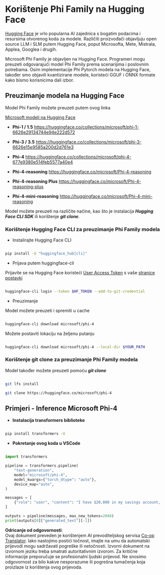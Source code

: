 <!--
CO_OP_TRANSLATOR_METADATA:
{
  "original_hash": "624fe133fba62773979d45f54519f7bb",
  "translation_date": "2025-05-09T08:44:03+00:00",
  "source_file": "md/01.Introduction/02/01.HF.md",
  "language_code": "hr"
}
-->
# **Korištenje Phi Family na Hugging Face**

[Hugging Face](https://huggingface.co/) je vrlo popularna AI zajednica s bogatim podacima i resursima otvorenog koda za modele. Različiti proizvođači objavljuju open source LLM i SLM putem Hugging Face, poput Microsofta, Mete, Mistrala, Applea, Googlea i drugih.

Microsoft Phi Family je objavljen na Hugging Face. Programeri mogu preuzeti odgovarajući model Phi Family prema scenarijima i poslovnim potrebama. Osim implementacije Phi Pytorch modela na Hugging Face, također smo objavili kvantizirane modele, koristeći GGUF i ONNX formate kako bismo korisnicima dali izbor.

## **Preuzimanje modela na Hugging Face**

Model Phi Family možete preuzeti putem ovog linka

[Microsoft modeli na Hugging Face](https://huggingface.co/microsoft)

-  **Phi-1 / 1.5** https://huggingface.co/collections/microsoft/phi-1-6626e29134744e94e222d572

-  **Phi-3 / 3.5** https://huggingface.co/collections/microsoft/phi-3-6626e15e9585a200d2d761e3

-  **Phi-4** https://huggingface.co/collections/microsoft/phi-4-677e9380e514feb5577a40e4

- **Phi-4-reasoning** https://huggingface.co/microsoft/Phi-4-reasoning

- **Phi-4-reasoning Plus** https://huggingface.co/microsoft/Phi-4-reasoning-plus 

- **Phi-4-mini-reasoning** https://huggingface.co/microsoft/Phi-4-mini-reasoning

Model možete preuzeti na različite načine, kao što je instalacija ***Hugging Face CLI SDK*** ili korištenje ***git clone***.

### **Korištenje Hugging Face CLI za preuzimanje Phi Family modela**

- Instalirajte Hugging Face CLI

```bash

pip install -U "huggingface_hub[cli]"

```

- Prijava putem huggingface-cli

Prijavite se na Hugging Face koristeći [User Access Token](https://huggingface.co/docs/hub/security-tokens) s vaše [stranice postavki](https://huggingface.co/settings/tokens)

```bash

huggingface-cli login --token $HF_TOKEN --add-to-git-credential

```

- Preuzimanje

Model možete preuzeti i spremiti u cache

```bash

huggingface-cli download microsoft/phi-4

```

Možete postaviti lokaciju na željenu putanju

```bash

huggingface-cli download microsoft/phi-4 --local-dir $YOUR_PATH

```

### **Korištenje git clone za preuzimanje Phi Family modela**

Model također možete preuzeti pomoću ***git clone***

```bash

git lfs install

git clone https://huggingface.co/microsoft/phi-4

```

## **Primjeri - Inference Microsoft Phi-4**

- **Instalacija transformers biblioteke**

```bash

pip install transformers -U

```

- **Pokretanje ovog koda u VSCode**

```python

import transformers

pipeline = transformers.pipeline(
    "text-generation",
    model="microsoft/phi-4",
    model_kwargs={"torch_dtype": "auto"},
    device_map="auto",
)

messages = [
    {"role": "user", "content": "I have $20,000 in my savings account, where I receive a 4% profit per year and payments twice a year. Can you please tell me how long it will take for me to become a millionaire? Also, can you please explain the math step by step as if you were explaining it to an uneducated person?"},
]

outputs = pipeline(messages, max_new_tokens=2048)
print(outputs[0]["generated_text"][-1])

```

**Odricanje od odgovornosti**:  
Ovaj dokument preveden je korištenjem AI prevoditeljskog servisa [Co-op Translator](https://github.com/Azure/co-op-translator). Iako nastojimo postići točnost, imajte na umu da automatski prijevodi mogu sadržavati pogreške ili netočnosti. Izvorni dokument na izvornom jeziku treba smatrati autoritativnim izvorom. Za kritične informacije preporučuje se profesionalni ljudski prijevod. Ne snosimo odgovornost za bilo kakve nesporazume ili pogrešna tumačenja koja proizlaze iz korištenja ovog prijevoda.